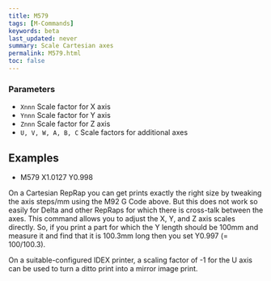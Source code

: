 ```yaml
---
title: M579
tags: [M-Commands] 
keywords: beta 
last_updated: never 
summary: Scale Cartesian axes 
permalink: M579.html
toc: false 
---
```



### Parameters

* `Xnnn` Scale factor for X axis
* `Ynnn` Scale factor for Y axis
* `Znnn` Scale factor for Z axis
* `U, V, W, A, B, C` Scale factors for additional axes

## Examples

* M579 X1.0127 Y0.998

On a Cartesian RepRap you can get prints exactly the right size by tweaking the axis steps/mm using the M92 G Code above. But this does not work so easily for Delta and other RepRaps for which there is cross-talk between the axes. This command allows you to adjust the X, Y, and Z axis scales directly. So, if you print a part for which the Y length should be 100mm and measure it and find that it is 100.3mm long then you set Y0.997 (= 100/100.3).

On a suitable-configured IDEX printer, a scaling factor of -1 for the U axis can be used to turn a ditto print into a mirror image print.

